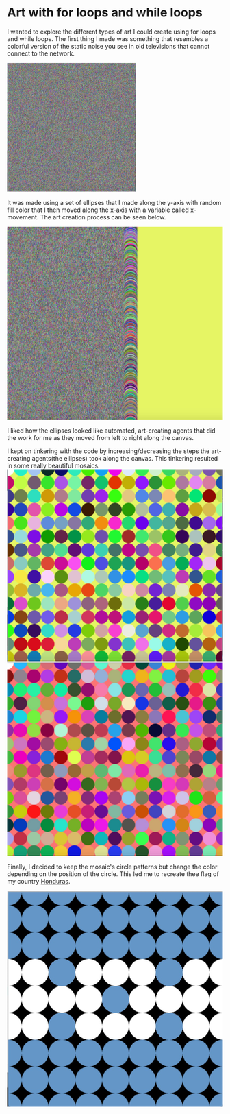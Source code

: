 # Art with for loops and while loops

I wanted to explore the different types of art I could create using for loops and while loops. The first thing I made was something that resembles a colorful version of the static noise you see in old televisions that cannot connect to the network. 

<img style="width:300px;height:300px;" src="art1.jpg">

It was made using a set of ellipses that I made along the y-axis with random fill color that I then moved along the x-axis with a variable called x-movement. The art creation process can be seen below. 

<img src="art1_1.jpg">

I liked how the ellipses looked like automated, art-creating agents that did the work for me as they moved from left to right along the canvas.

I kept on tinkering with the code by increasing/decreasing the steps the art-creating agents(the ellipses) took along the canvas. This tinkering resulted in some really beautiful mosaics. 
<img src="art2_1.jpg">
<img src="art2_2.jpg">

Finally, I decided to keep the mosaic's circle patterns but change the color depending on the position of the circle. This led me to recreate thee flag of my country <a href="https://en.wikipedia.org/wiki/Honduras">Honduras</a>.

<img src="honduras.jpg">


